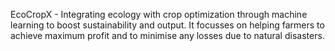 EcoCropX - Integrating ecology with crop optimization through machine learning to boost sustainability and output.
It focusses on helping farmers to achieve maximum profit and to minimise any losses due to natural disasters.
